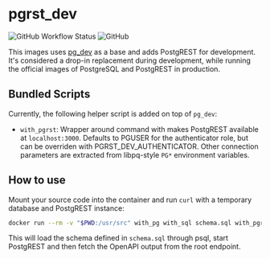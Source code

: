 # pgrst_dev

![GitHub Workflow Status](https://img.shields.io/github/workflow/status/technowledgy/pgrst_dev/Push%20to%20main)
![GitHub](https://img.shields.io/github/license/technowledgy/pgrst_dev)

This images uses [pg_dev](https://github.com/technowledgy/pg_dev) as a base and adds PostgREST for development. It's considered a drop-in replacement during development, while running the official images of PostgreSQL and PostgREST in production.

## Bundled Scripts

Currently, the following helper script is added on top of `pg_dev`:

- `with_pgrst`: Wrapper around command with makes PostgREST available at `localhost:3000`. Defaults to PGUSER for the authenticator role, but can be overriden with PGRST_DEV_AUTHENTICATOR. Other connection parameters are extracted from libpq-style `PG*` environment variables.

## How to use

Mount your source code into the container and run `curl` with a temporary database and PostgREST instance:

```bash
docker run --rm -v "$PWD:/usr/src" with_pg with_sql schema.sql with_pgrst curl http://localhost:3000
```

This will load the schema defined in `schema.sql` through psql, start PostgREST and then fetch the OpenAPI output from the root endpoint.
